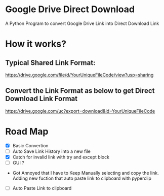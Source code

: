 # Google Drive Direct Download
A Python Program to convert Google Drive Link into Direct Download Link

# How it works?
## Typical Shared Link Format:
https://drive.google.com/file/d/YourUniqueFileCode/view?usp=sharing
## Convert the Link Format as below to get Direct Download Link Format
https://drive.google.com/uc?export=download&id=YourUniqueFileCode

# Road Map
- [x] Basic Convertion
- [ ] Auto Save Link History into a new file
- [x] Catch for invalid link with try and except block
- [ ] GUI ?

- Got Annoyed that I have to Keep Manually selecting and copy the link. Adding new fuction that auto paste link to clipboard with pyperclip
- [ ] Auto Paste Link to clipboard
